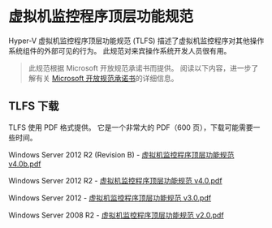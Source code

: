 # 虚拟机监控程序顶层功能规范

Hyper-V 虚拟机监控程序顶层功能规范 (TLFS) 描述了虚拟机监控程序对其他操作系统组件的外部可见的行为。 此规范对来宾操作系统开发人员很有用。

> 此规范根据 Microsoft 开放规范承诺书而提供。 阅读以下内容，进一步了解有关 [Microsoft 开放规范承诺书](https://msdn.microsoft.com/en-us/openspecifications)的详细信息。

## TLFS 下载

TLFS 使用 PDF 格式提供。 它是一个非常大的 PDF（600 页），下载可能需要一些时间。

Windows Server 2012 R2 (Revision B) - [虚拟机监控程序顶层功能规范 v4.0b.pdf](https://github.com/Microsoft/Virtualization-Documentation/raw/master/tlfs/Hypervisor%20Top%20Level%20Functional%20Specification%20v4.0b.pdf)

Windows Server 2012 R2 - [虚拟机监控程序顶层功能规范 v4.0.pdf](https://github.com/Microsoft/Virtualization-Documentation/raw/master/tlfs/Hypervisor%20Top%20Level%20Functional%20Specification%20v4.0.pdf)

Windows Server 2012 - [虚拟机监控程序顶层功能规范 v3.0.pdf](https://github.com/Microsoft/Virtualization-Documentation/raw/master/tlfs/Hypervisor%20Top%20Level%20Functional%20Specification%20v3.0.pdf)

Windows Server 2008 R2 - [虚拟机监控程序顶层功能规范 v2.0.pdf](https://github.com/Microsoft/Virtualization-Documentation/raw/master/tlfs/Hypervisor%20Top%20Level%20Functional%20Specification%20v2.0.pdf)







<!--HONumber=Feb16_HO3-->


